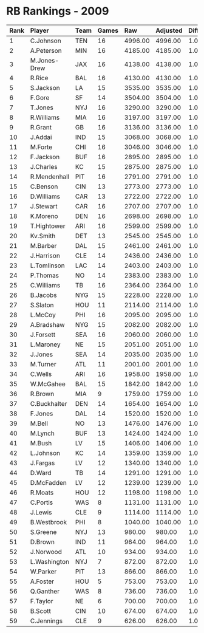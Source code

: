 # RB Rankings - 2009

| Rank | Player       | Team | Games | Raw     | Adjusted | Difficulty | Avg/Game | Typical | Consistency | Trend    |
| :----| :------------| :----| :-----| :-------| :--------| :----------| :--------| :-------| :-----------| :--------|
| 1    | C.Johnson    | TEN  | 16    | 4996.00 | 4996.00  | 1.000      | 312.25   | 313.50  | 8/2/6       | +116.4%  |
| 2    | A.Peterson   | MIN  | 16    | 4185.00 | 4185.00  | 1.000      | 261.56   | 269.50  | 9/3/4       | +56.9%   |
| 3    | M.Jones-Drew | JAX  | 16    | 4138.00 | 4138.00  | 1.000      | 258.62   | 246.00  | 8/1/7       | +98.6%   |
| 4    | R.Rice       | BAL  | 16    | 4130.00 | 4130.00  | 1.000      | 258.12   | 258.00  | 6/4/6       | +55.1%   |
| 5    | S.Jackson    | LA   | 15    | 3535.00 | 3535.00  | 1.000      | 235.67   | 240.00  | 8/1/6       | +67.9%   |
| 6    | F.Gore       | SF   | 14    | 3504.00 | 3504.00  | 1.000      | 250.29   | 255.00  | 6/1/7       | +104.2%  |
| 7    | T.Jones      | NYJ  | 16    | 3290.00 | 3290.00  | 1.000      | 205.62   | 217.50  | 8/2/6       | +83.6%   |
| 8    | R.Williams   | MIA  | 16    | 3197.00 | 3197.00  | 1.000      | 199.81   | 200.50  | 7/4/5       | +79.0%   |
| 9    | R.Grant      | GB   | 16    | 3136.00 | 3136.00  | 1.000      | 196.00   | 205.50  | 8/4/4       | +68.7%   |
| 10   | J.Addai      | IND  | 15    | 3068.00 | 3068.00  | 1.000      | 204.53   | 206.50  | 7/1/7       | +74.4%   |
| 11   | M.Forte      | CHI  | 16    | 3046.00 | 3046.00  | 1.000      | 190.38   | 189.00  | 9/1/6       | +71.0%   |
| 12   | F.Jackson    | BUF  | 16    | 2895.00 | 2895.00  | 1.000      | 180.94   | 206.50  | 9/2/5       | +167.9%  |
| 13   | J.Charles    | KC   | 15    | 2875.00 | 2875.00  | 1.000      | 191.67   | 182.50  | 7/1/7       | +244.0%  |
| 14   | R.Mendenhall | PIT  | 16    | 2791.00 | 2791.00  | 1.000      | 174.44   | 176.50  | 7/0/9       | +157.8%  |
| 15   | C.Benson     | CIN  | 13    | 2773.00 | 2773.00  | 1.000      | 213.31   | 213.50  | 6/0/7       | +90.0%   |
| 16   | D.Williams   | CAR  | 13    | 2722.00 | 2722.00  | 1.000      | 209.38   | 199.50  | 6/1/6       | +105.2%  |
| 17   | J.Stewart    | CAR  | 16    | 2707.00 | 2707.00  | 1.000      | 169.19   | 163.00  | 9/0/7       | +183.4%  |
| 18   | K.Moreno     | DEN  | 16    | 2698.00 | 2698.00  | 1.000      | 168.62   | 185.50  | 7/4/5       | +87.6%   |
| 19   | T.Hightower  | ARI  | 16    | 2599.00 | 2599.00  | 1.000      | 162.44   | 168.50  | 8/2/6       | +86.9%   |
| 20   | Kv.Smith     | DET  | 13    | 2545.00 | 2545.00  | 1.000      | 195.77   | 200.00  | 5/4/4       | INACTIVE |
| 21   | M.Barber     | DAL  | 15    | 2461.00 | 2461.00  | 1.000      | 164.07   | 152.50  | 6/1/8       | +67.0%   |
| 22   | J.Harrison   | CLE  | 14    | 2436.00 | 2436.00  | 1.000      | 174.00   | 183.00  | 8/0/6       | +531.5%  |
| 23   | L.Tomlinson  | LAC  | 14    | 2403.00 | 2403.00  | 1.000      | 171.64   | 185.50  | 5/4/5       | +70.9%   |
| 24   | P.Thomas     | NO   | 14    | 2383.00 | 2383.00  | 1.000      | 170.21   | 171.00  | 6/1/7       | +120.3%  |
| 25   | C.Williams   | TB   | 16    | 2364.00 | 2364.00  | 1.000      | 147.75   | 149.00  | 7/1/8       | +121.6%  |
| 26   | B.Jacobs     | NYG  | 15    | 2228.00 | 2228.00  | 1.000      | 148.53   | 154.00  | 7/2/6       | +94.6%   |
| 27   | S.Slaton     | HOU  | 11    | 2114.00 | 2114.00  | 1.000      | 192.18   | 202.00  | 5/2/4       | INACTIVE |
| 28   | L.McCoy      | PHI  | 16    | 2095.00 | 2095.00  | 1.000      | 130.94   | 141.00  | 9/0/7       | +156.3%  |
| 29   | A.Bradshaw   | NYG  | 15    | 2082.00 | 2082.00  | 1.000      | 138.80   | 119.00  | 7/1/7       | +115.1%  |
| 30   | J.Forsett    | SEA  | 16    | 2060.00 | 2060.00  | 1.000      | 128.75   | 108.50  | 6/0/10      | +240.2%  |
| 31   | L.Maroney    | NE   | 15    | 2051.00 | 2051.00  | 1.000      | 136.73   | 123.00  | 7/0/8       | +269.1%  |
| 32   | J.Jones      | SEA  | 14    | 2035.00 | 2035.00  | 1.000      | 145.36   | 144.00  | 8/0/6       | +172.7%  |
| 33   | M.Turner     | ATL  | 11    | 2001.00 | 2001.00  | 1.000      | 181.91   | 197.50  | 7/0/4       | +148.8%  |
| 34   | C.Wells      | ARI  | 16    | 1958.00 | 1958.00  | 1.000      | 122.38   | 135.00  | 10/0/6      | +265.1%  |
| 35   | W.McGahee    | BAL  | 15    | 1842.00 | 1842.00  | 1.000      | 122.80   | 124.50  | 10/0/5      | +392.3%  |
| 36   | R.Brown      | MIA  | 9     | 1759.00 | 1759.00  | 1.000      | 195.44   | 204.50  | 4/2/3       | INACTIVE |
| 37   | C.Buckhalter | DEN  | 14    | 1654.00 | 1654.00  | 1.000      | 118.14   | 115.00  | 6/0/8       | +118.7%  |
| 38   | F.Jones      | DAL  | 14    | 1520.00 | 1520.00  | 1.000      | 108.57   | 116.00  | 8/0/6       | +153.5%  |
| 39   | M.Bell       | NO   | 13    | 1476.00 | 1476.00  | 1.000      | 113.54   | 99.50   | 6/2/5       | +158.1%  |
| 40   | M.Lynch      | BUF  | 13    | 1424.00 | 1424.00  | 1.000      | 109.54   | 98.00   | 5/0/8       | +222.5%  |
| 41   | M.Bush       | LV   | 15    | 1406.00 | 1406.00  | 1.000      | 93.73    | 89.50   | 8/1/6       | +258.2%  |
| 42   | L.Johnson    | KC   | 14    | 1359.00 | 1359.00  | 1.000      | 97.07    | 88.50   | 7/0/7       | +324.7%  |
| 43   | J.Fargas     | LV   | 12    | 1340.00 | 1340.00  | 1.000      | 111.67   | 113.00  | 5/2/5       | +128.4%  |
| 44   | D.Ward       | TB   | 14    | 1291.00 | 1291.00  | 1.000      | 92.21    | 79.50   | 6/2/6       | +145.2%  |
| 45   | D.McFadden   | LV   | 12    | 1239.00 | 1239.00  | 1.000      | 103.25   | 111.50  | 5/2/5       | +161.2%  |
| 46   | R.Moats      | HOU  | 12    | 1198.00 | 1198.00  | 1.000      | 99.83    | 68.50   | 5/0/7       | +823.9%  |
| 47   | C.Portis     | WAS  | 8     | 1131.00 | 1131.00  | 1.000      | 141.38   | 150.00  | 4/0/4       | INACTIVE |
| 48   | J.Lewis      | CLE  | 9     | 1114.00 | 1114.00  | 1.000      | 123.78   | 131.00  | 6/0/3       | INACTIVE |
| 49   | B.Westbrook  | PHI  | 8     | 1040.00 | 1040.00  | 1.000      | 130.00   | 146.50  | 5/1/2       | +135.5%  |
| 50   | S.Greene     | NYJ  | 13    | 980.00  | 980.00   | 1.000      | 75.38    | 63.50   | 8/0/5       | +345.9%  |
| 51   | D.Brown      | IND  | 11    | 964.00  | 964.00   | 1.000      | 87.64    | 91.00   | 6/0/5       | +186.9%  |
| 52   | J.Norwood    | ATL  | 10    | 934.00  | 934.00   | 1.000      | 93.40    | 93.50   | 4/0/6       | +88.3%   |
| 53   | L.Washington | NYJ  | 7     | 872.00  | 872.00   | 1.000      | 124.57   | 139.50  | 4/1/2       | INACTIVE |
| 54   | W.Parker     | PIT  | 13    | 866.00  | 866.00   | 1.000      | 66.62    | 48.50   | 7/0/6       | +459.8%  |
| 55   | A.Foster     | HOU  | 5     | 753.00  | 753.00   | 1.000      | 150.60   | 120.50  | 2/0/3       | N/A      |
| 56   | Q.Ganther    | WAS  | 8     | 736.00  | 736.00   | 1.000      | 92.00    | 98.00   | 6/0/2       | +220.6%  |
| 57   | F.Taylor     | NE   | 6     | 700.00  | 700.00   | 1.000      | 116.67   | 112.00  | 4/0/2       | +131.8%  |
| 58   | B.Scott      | CIN  | 10    | 674.00  | 674.00   | 1.000      | 67.40    | 56.50   | 5/1/4       | +923.3%  |
| 59   | C.Jennings   | CLE  | 9     | 626.00  | 626.00   | 1.000      | 69.56    | 45.50   | 4/0/5       | +352.8%  |

